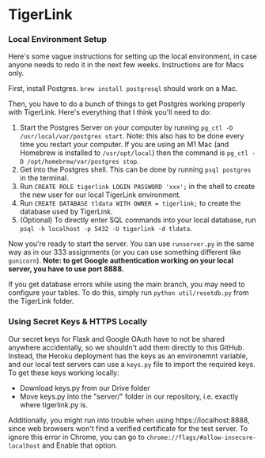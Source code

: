 # TigerLink

### Local Environment Setup

Here's some vague instructions for setting up the local environment, in
case anyone needs to redo it in the next few weeks. Instructions are
for Macs only.

First, install Postgres. `brew install postgresql` should work on a Mac.

Then, you have to do a bunch of things to get Postgres working properly
with TigerLink. Here's everything that I think you'll need to do:
1. Start the Postgres Server on your computer by running
`pg_ctl -D /usr/local/var/postgres start`. Note: this also has to be done
every time you restart your computer. If you are using an M1 Mac (and Homebrew
is installed to `/usr/opt/local`) then the command is `pg_ctl -D /opt/homebrew/var/postgres stop`.
2. Get into the Postgres shell. This can be done by running
`psql postgres` in the terminal. 
3. Run `CREATE ROLE tigerlink LOGIN PASSWORD 'xxx';` in the shell to
create the new user for our local TigerLink environment.
4. Run `CREATE DATABASE tldata WITH OWNER = tigerlink;` to create the
database used by TigerLink.
5. (Optional) To directly enter SQL commands into your local database, run
`psql -h localhost -p 5432 -U tigerlink -d tldata`.

Now you're ready to start the server. You can use `runserver.py` in the
same way as in our 333 assignments (or you can use something different
like `gunicorn`). **Note: to get Google authentication working on your
local server, you have to use port 8888.**

If you get database errors while using the main branch, you may need to configure
your tables. To do this, simply run `python util/resetdb.py` from the TigerLink folder. 

### Using Secret Keys & HTTPS Locally
Our secret keys for Flask and Google OAuth have to not be shared anywhere
accidentally, so we shouldn't add them directly to this GitHub. Instead,
the Heroku deployment has the keys as an environemnt variable, and our
local test servers can use a `keys.py` file to import the required keys.
To get these keys working locally:
* Download keys.py from our Drive folder
* Move keys.py into the "server/" folder in our repository, i.e. exactly
where tigerlink.py is.

Additionally, you might run into trouble when using https://localhost:8888,
since web browsers won't find a verified certificate for the test server.
To ignore this error in Chrome, you can go to 
`chrome://flags/#allow-insecure-localhost` and Enable that option.
